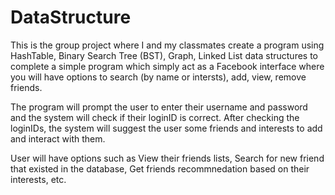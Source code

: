 # DataStructure

This is the group project where I and my classmates create a program using HashTable, Binary Search Tree (BST), Graph, Linked List data structures to complete a simple program which simply act as a Facebook interface where you will have options to search (by name or intersts), add, view, remove friends.

The program will prompt the user to enter their username and password and the system will check if their loginID is correct. After checking the loginIDs, the system will suggest the user some friends and interests to add and interact with them. 

User will have options such as View their friends lists, Search for new friend that existed in the database, Get friends recommnedation based on their interests, etc. 
